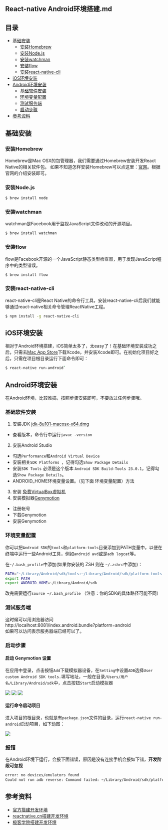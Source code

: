 React-native Android环境搭建.md
---

## 目录

- [基础安装](#基础安装)
  - [安装Homebrew](#安装Homebrew)
  - [安装Node.js](#安装nodejs)
  - [安装watchman](#安装watchman)
  - [安装flow](#安装flow)
  - [安装react-native-cli](#安装react-native-cli)
- [iOS环境安装](#iOS环境安装)
- [Android环境安装](#Android环境安装)
  - [基础软件安装](#基础软件安装)
  - [环境变量配置](#环境变量配置)
  - [测试服务端](#测试服务端)
  - [启动步骤](#启动步骤)
- [参考资料](#参考资料)

## 基础安装 

### 安装Homebrew

Homebrew是Mac OSX的包管理器，我们需要通过Homebrew安装开发React Native的相关软件包。
如果不知道怎样安装Homebrew可以点这里：[官网](http://brew.sh/index_zh-cn.html)。根据官网的介绍安装即可。

### 安装Node.js

```bash
$ brew install node
```

### 安装watchman

watchman是Facebook用于监视JavaScript文件改动的开源项目。

```bash
$ brew install watchman
```

### 安装flow

flow是Facebook开源的一个JavaScript静态类型检查器，用于发现JavaScript程序中的类型错误。

```bash
$ brew install flow
```

### 安装react-native-cli

react-native-cli是React Native的命令行工具，安装react-native-cli后我们就能够通过react-native相关命令管理ReactNative工程。

```bash
$ npm install -g react-native-cli
```

## iOS环境安装

相对于Android环境搭建，iOS简单太多了，太easy了！在基础环境安装成功之后，只需去[Mac App Store](https://itunes.apple.com/us/app/xcode/id497799835?mt=12)下载Xcode，并安装Xcode即可。在初始化项目好之后，只需在项目根目录运行下面命令即可：

```bash
$ react-native run-android`
```

## Android环境安装

在Android环境，比较难搞，按照步骤安装即可，不要放过任何步骤哦。

### 基础软件安装 

1. 安装JDK [jdk-8u101-macosx-x64.dmg](http://www.oracle.com/technetwork/java/javase/downloads/index-jsp-138363.html)
  - 查看版本，命令行中运行`javac -version`
2. 安装Android Studio 
  - 勾选`Performance`和`Android Virtual Device`
  - 安装相关`SDK Platforms `，记得勾选`Show Package Details`
  - 安装`SDK Tools` 必须是这个版本 `Android SDK Build-Tools 23.0.1`，记得勾选`Show Package Details`。
  - ANDROID_HOME环境变量设置。（见下面 环境变量配置）方法
3. 安装 [免费VirtualBox虚拟机](https://www.virtualbox.org/)
4. 安装模拟器[Genymotion](http://www.genymotion.net/)
  - 注册帐号
  - 下载Genymotion
  - 安装Genymotion

### 环境变量配置

你可以把`Android SDK`的`tools`和`platform-tools`目录添加到PATH变量中，以便在终端中运行一些Android工具，例如`android avd`或是`adb logcat`等。  

在`~/.bash_profile`中添加(如果你安装的 ZSH 则在 `~/.zshrc`中添加)：

```bash
PATH="~/Library/Android/sdk/tools:~/Library/Android/sdk/platform-tools:${PATH}"
export PATH
export ANDROID_HOME=~/Library/Android/sdk
```

改完需要运行`source ~/.bash_profile`
（注意：你的SDK的具体路径可能不同）

### 测试服务端

这时候可以用浏览器访问  
http://localhost:8081/index.android.bundle?platform=android  
如果可以访问表示服务器端已经可以了。

### 启动步骤

#### 启动 Genymotion 设置

在应用中登录，点击按钮`Add`下载模拟器设备，在`Setting`中设置`ADB`选择`User custom Android SDK tools.`填写地址，一般在目录`/Users/用户名/Library/Android/sdk`中，点击按钮`Start`启动模拟器

![](img/Genymotion01.jpg)
![](img/Genymotion02.jpg)
![](img/Genymotion03.jpg)

#### 运行命令启动项目

进入项目的根目录，也就是有`package.json`文件的目录，运行`react-native run-android`启动项目，如下动图：

![](img/React-native-run.gif)

### 报错

在Android环境下运行，会报下面错误，原因是没有连接手机会报如下错，**开发阶段可忽视**

```bash
error: no devices/emulators found
Could not run adb reverse: Command failed: ~/Library/Android/sdk/platform-tools/adb reverse tcp:8081 tcp:8081
```

## 参考资料

- [官方搭建开发环境](https://facebook.github.io/react-native/docs/getting-started.html#content)
- [reactnative.cn搭建开发环境](http://reactnative.cn/docs/0.35/getting-started.html)
- [极客学院搭建开发环境](http://wiki.jikexueyuan.com/project/react-native/DevelopmentSetupAndroid.html)